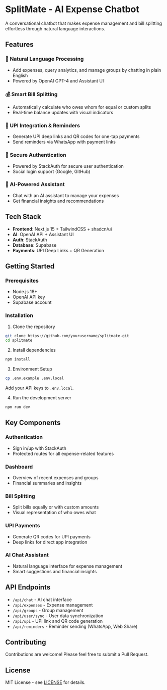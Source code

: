 # SplitMate - AI Expense Chatbot

A conversational chatbot that makes expense management and bill splitting effortless through natural language interactions.

## Features

### 💬 Natural Language Processing
- Add expenses, query analytics, and manage groups by chatting in plain English
- Powered by OpenAI GPT-4 and Assistant UI

### 💰 Smart Bill Splitting
- Automatically calculate who owes whom for equal or custom splits
- Real-time balance updates with visual indicators

### 📱 UPI Integration & Reminders
- Generate UPI deep links and QR codes for one-tap payments
- Send reminders via WhatsApp with payment links

### 🔐 Secure Authentication
- Powered by StackAuth for secure user authentication
- Social login support (Google, GitHub)

### 🤖 AI-Powered Assistant
- Chat with an AI assistant to manage your expenses
- Get financial insights and recommendations

## Tech Stack

- **Frontend**: Next.js 15 + TailwindCSS + shadcn/ui
- **AI**: OpenAI API + Assistant UI
- **Auth**: StackAuth
- **Database**: Supabase
- **Payments**: UPI Deep Links + QR Generation

## Getting Started

### Prerequisites
- Node.js 18+
- OpenAI API key
- Supabase account

### Installation

1. Clone the repository
```bash
git clone https://github.com/yourusername/splitmate.git
cd splitmate
```

2. Install dependencies
```bash
npm install
```

3. Environment Setup
```bash
cp .env.example .env.local
```
Add your API keys to `.env.local`.

4. Run the development server
```bash
npm run dev
```

## Key Components

### Authentication
- Sign in/up with StackAuth
- Protected routes for all expense-related features

### Dashboard
- Overview of recent expenses and groups
- Financial summaries and insights

### Bill Splitting
- Split bills equally or with custom amounts
- Visual representation of who owes what

### UPI Payments
- Generate QR codes for UPI payments
- Deep links for direct app integration

### AI Chat Assistant
- Natural language interface for expense management
- Smart suggestions and financial insights

## API Endpoints

- `/api/chat` - AI chat interface
- `/api/expenses` - Expense management
- `/api/groups` - Group management
- `/api/user/sync` - User data synchronization
- `/api/upi` - UPI link and QR code generation
- `/api/reminders` - Reminder sending (WhatsApp, Web Share)

## Contributing

Contributions are welcome! Please feel free to submit a Pull Request.

## License

MIT License - see [LICENSE](LICENSE) for details.
